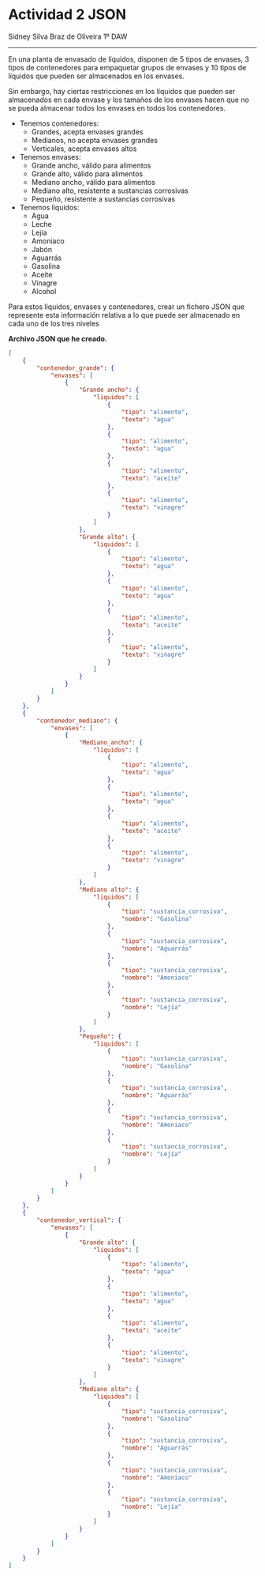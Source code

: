 # Actividad 2 JSON

Sidney Silva Braz de Oliveira 1º DAW

---

En una planta de envasado de líquidos, disponen de 5 tipos de envases, 3 tipos de contenedores para empaquetar grupos de envases y 10 tipos de líquidos que pueden ser almacenados en los envases.

Sin embargo, hay ciertas restricciones en los líquidos que pueden ser almacenados en cada envase y los tamaños de los envases hacen que no se pueda almacenar todos los envases en todos los contenedores.

- Tenemos contenedores:
	- Grandes, acepta envases grandes
	- Medianos, no acepta envases grandes
	- Verticales, acepta envases altos
- Tenemos envases:
	- Grande ancho, válido para alimentos
	- Grande alto, válido para alimentos
	- Mediano ancho, válido para alimentos
	- Mediano alto, resistente a sustancias corrosivas
	- Pequeño, resistente a sustancias corrosivas
- Tenemos líquidos:
	- Agua
	- Leche
	- Lejía
	- Amoniaco
	- Jabón
	- Aguarrás
	- Gasolina
	- Aceite
	- Vinagre
	- Alcohol

Para estos líquidos, envases y contenedores, crear un fichero JSON que represente
esta información relativa a lo que puede ser almacenado en cada uno de los tres
niveles

**Archivo JSON que he creado.**

````json
[
    {
        "contenedor_grande": {
            "envases": [
                {
                    "Grande ancho": {
                        "liquidos": [
                            {
                                "tipo": "alimento",
                                "texto": "agua"
                            },
                            {
                                "tipo": "alimento",
                                "texto": "agua"
                            },
                            {
                                "tipo": "alimento",
                                "texto": "aceite"
                            },
                            {
                                "tipo": "alimento",
                                "texto": "vinagre"
                            }
                        ]
                    },
                    "Grande alto": {
                        "liquidos": [
                            {
                                "tipo": "alimento",
                                "texto": "agua"
                            },
                            {
                                "tipo": "alimento",
                                "texto": "agua"
                            },
                            {
                                "tipo": "alimento",
                                "texto": "aceite"
                            },
                            {
                                "tipo": "alimento",
                                "texto": "vinagre"
                            }
                        ]
                    }
                }
            ]
        }
    },
    {
        "contenedor_mediano": {
            "envases": [
                {
                    "Mediano_ancho": {
                        "liquidos": [
                            {
                                "tipo": "alimento",
                                "texto": "agua"
                            },
                            {
                                "tipo": "alimento",
                                "texto": "agua"
                            },
                            {
                                "tipo": "alimento",
                                "texto": "aceite"
                            },
                            {
                                "tipo": "alimento",
                                "texto": "vinagre"
                            }
                        ]
                    },
                    "Mediano alto": {
                        "liquidos": [
                            {
                                "tipo": "sustancia_corrosiva",
                                "nombre": "Gasolina"
                            },
                            {
                                "tipo": "sustancia_corrosiva",
                                "nombre": "Aguarrás"
                            },
                            {
                                "tipo": "sustancia_corrosiva",
                                "nombre": "Amoniaco"
                            },
                            {
                                "tipo": "sustancia_corrosiva",
                                "nombre": "Lejía"
                            }
                        ]
                    },
                    "Pequeño": {
                        "liquidos": [
                            {
                                "tipo": "sustancia_corrosiva",
                                "nombre": "Gasolina"
                            },
                            {
                                "tipo": "sustancia_corrosiva",
                                "nombre": "Aguarrás"
                            },
                            {
                                "tipo": "sustancia_corrosiva",
                                "nombre": "Amoniaco"
                            },
                            {
                                "tipo": "sustancia_corrosiva",
                                "nombre": "Lejía"
                            }
                        ]
                    }
                }
            ]
        }
    },
    {
        "contenedor_vertical": {
            "envases": [
                {
                    "Grande alto": {
                        "liquidos": [
                            {
                                "tipo": "alimento",
                                "texto": "agua"
                            },
                            {
                                "tipo": "alimento",
                                "texto": "agua"
                            },
                            {
                                "tipo": "alimento",
                                "texto": "aceite"
                            },
                            {
                                "tipo": "alimento",
                                "texto": "vinagre"
                            }
                        ]
                    },
                    "Mediano alto": {
                        "liquidos": [
                            {
                                "tipo": "sustancia_corrosiva",
                                "nombre": "Gasolina"
                            },
                            {
                                "tipo": "sustancia_corrosiva",
                                "nombre": "Aguarrás"
                            },
                            {
                                "tipo": "sustancia_corrosiva",
                                "nombre": "Amoniaco"
                            },
                            {
                                "tipo": "sustancia_corrosiva",
                                "nombre": "Lejía"
                            }
                        ]
                    }
                }
            ]
        }
    }
]
````